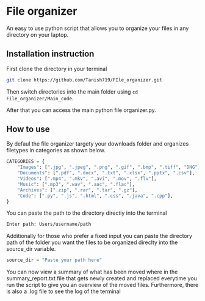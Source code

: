 # File organizer

An easy to use python script that allows you to organize your files in any directory on your laptop. 

## Installation instruction

First clone the directory in your terminal
```bash
git clone https://github.com/Tanish719/FIle_organizer.git
```

Then switch directories into the main folder using ```cd File_organizer/Main_code```. 

After that you can access the main python file organizer.py.

## How to use

By defaul the file organizer targety your downloads folder and organizes filetypes in categories as shown below.
```python
CATEGORIES = {
    "Images": [".jpg", ".jpeg", ".png", ".gif", ".bmp", ".tiff", "DNG"],
    "Documents": [".pdf", ".docx", ".txt", ".xlsx", ".pptx", ".csv"],
    "Videos": [".mp4", ".mkv", ".avi", ".mov", ".flv"],
    "Music": [".mp3", ".wav", ".aac", ".flac"],
    "Archives": [".zip", ".rar", ".tar", ".gz"],
    "Code": [".py", ".js", ".html", ".css", ".java", ".cpp"],
}
```

You can paste the path to the directory directiy into the terminal
```bash
Enter path: Users/username/path
```
Additionally for those who prefer a fixed input you can paste the directory path of the folder you want the files to be organized direclty into the source_dir variable. 
```python
source_dir = "Paste your path here"
```
You can now view a summary of what has been moved where in the summary_report.txt file that gets newly created and replaced everytime you run the script to give you an overview of the moved files. Furthermore, there is also a .log file to see the log of the terminal
